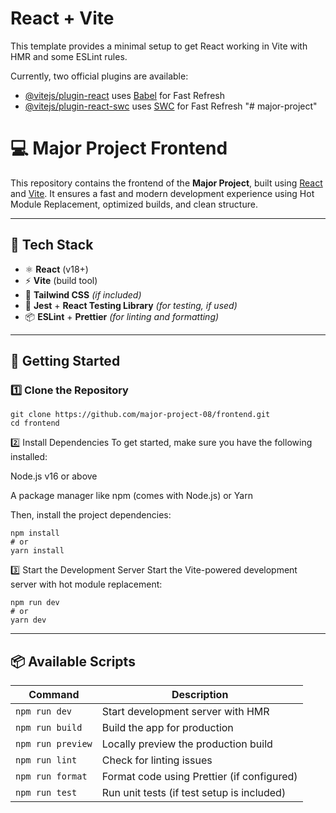# React + Vite

This template provides a minimal setup to get React working in Vite with HMR and some ESLint rules.

Currently, two official plugins are available:

- [@vitejs/plugin-react](https://github.com/vitejs/vite-plugin-react/blob/main/packages/plugin-react/README.md) uses [Babel](https://babeljs.io/) for Fast Refresh
- [@vitejs/plugin-react-swc](https://github.com/vitejs/vite-plugin-react-swc) uses [SWC](https://swc.rs/) for Fast Refresh
"# major-project" 
# 💻 Major Project Frontend

This repository contains the frontend of the **Major Project**, built using [React](https://reactjs.org/) and [Vite](https://vitejs.dev/). It ensures a fast and modern development experience using Hot Module Replacement, optimized builds, and clean structure.

---

## 🧰 Tech Stack

- ⚛️ **React** (v18+)
- ⚡ **Vite** (build tool)
- 🎨 **Tailwind CSS** *(if included)*
- 🧪 **Jest** + **React Testing Library** *(for testing, if used)*
- 📦 **ESLint** + **Prettier** *(for linting and formatting)*

---

## 🚀 Getting Started

### 1️⃣ Clone the Repository

```
git clone https://github.com/major-project-08/frontend.git
cd frontend
```

2️⃣ Install Dependencies
To get started, make sure you have the following installed:

Node.js v16 or above

A package manager like npm (comes with Node.js) or Yarn

Then, install the project dependencies:
```
npm install
# or
yarn install
```

3️⃣ Start the Development Server
Start the Vite-powered development server with hot module replacement:
```
npm run dev
# or
yarn dev
```

---
## 📦 Available Scripts

| Command           | Description                                      |
|-------------------|--------------------------------------------------|
| `npm run dev`     | Start development server with HMR                |
| `npm run build`   | Build the app for production                     |
| `npm run preview` | Locally preview the production build             |
| `npm run lint`    | Check for linting issues                         |
| `npm run format`  | Format code using Prettier (if configured)       |
| `npm run test`    | Run unit tests (if test setup is included)       |
